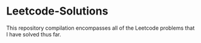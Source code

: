 # Leetcode-Solutions
This repository compilation encompasses all of the Leetcode problems that I have solved thus far.
